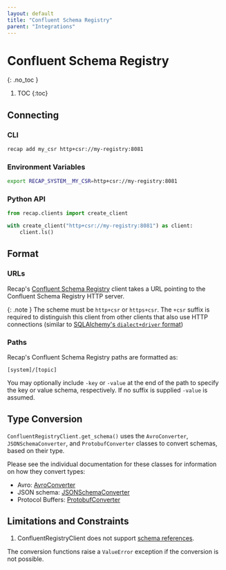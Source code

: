 ```yaml
---
layout: default
title: "Confluent Schema Registry"
parent: "Integrations"
---
```


# Confluent Schema Registry
{: .no_toc }

1. TOC
{:toc}

## Connecting

### CLI

```bash
recap add my_csr http+csr://my-registry:8081
```

### Environment Variables

```bash
export RECAP_SYSTEM__MY_CSR=http+csr://my-registry:8081
```

### Python API

```python
from recap.clients import create_client

with create_client("http+csr://my-registry:8081") as client:
    client.ls()
```

## Format

### URLs

Recap's [Confluent Schema Registry](https://docs.confluent.io/platform/current/schema-registry/index.html) client takes a URL pointing to the Confluent Schema Registry HTTP server.

{: .note }
The scheme must be `http+csr` or `https+csr`. The `+csr` suffix is required to distinguish this client from other clients that also use HTTP connections (similar to [SQLAlchemy's `dialect+driver` format](https://docs.sqlalchemy.org/en/20/core/engines.html#database-urls))

### Paths

Recap's Confluent Schema Registry paths are formatted as:

```
[system]/[topic]
```

You may optionally include `-key` or `-value` at the end of the path to specify the key or value schema, respectively. If no suffix is supplied `-value` is assumed.

## Type Conversion

`ConfluentRegistryClient.get_schema()` uses the `AvroConverter`, `JSONSchemaConverter`, and `ProtobufConverter` classes to convert schemas, based on their type. 

Please see the individual documentation for these classes for information on how they convert types:

- Avro: [AvroConverter]({{site.baseurl}}/docs/converters/avro)
- JSON schema: [JSONSchemaConverter]({{site.baseurl}}/docs/converters/json-schema)
- Protocol Buffers: [ProtobufConverter]({{site.baseurl}}/docs/converters/protobuf)

## Limitations and Constraints

1. ConfluentRegistryClient does not support [schema references](https://docs.confluent.io/platform/current/schema-registry/fundamentals/serdes-develop/index.html#schema-references).

The conversion functions raise a `ValueError` exception if the conversion is not possible.
